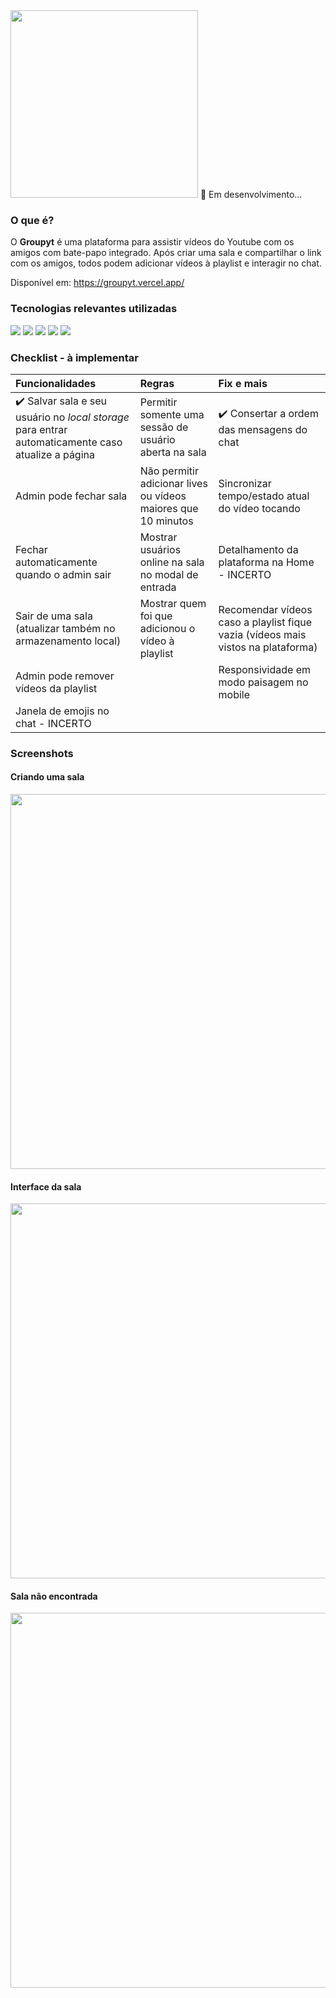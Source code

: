 <img width='300px' src='https://i.imgur.com/EOXaMKs.png' />
🚧 Em desenvolvimento...

### O que é?
O <b>Groupyt</b> é uma plataforma para assistir vídeos do Youtube com os amigos com bate-papo integrado. Após criar uma sala e compartilhar o link com os amigos, todos podem adicionar vídeos à playlist e interagir no chat.

Disponível em: https://groupyt.vercel.app/

### Tecnologias relevantes utilizadas
<a href='https://nextjs.org/'><img src='https://user-images.githubusercontent.com/56923620/187099131-7cde5bf0-6e1f-4e36-b973-794dd9f7af72.png' /></a>
<a href='https://firebase.google.com/'><img src='https://user-images.githubusercontent.com/56923620/187099147-d4beff2b-157c-44cd-a263-54b91257492b.png' /></a>
<a href='https://www.typescriptlang.org/'><img src='https://user-images.githubusercontent.com/56923620/187099152-b827cf48-770b-40e7-b995-a3c8682b145a.png' /></a>
<a href='https://axios-http.com/ptbr/docs/intro'><img src='https://user-images.githubusercontent.com/56923620/187099154-49ef70eb-6ce8-4da3-a43b-5be00413ff75.png' /></a>
<a href='https://styled-components.com/'><img src='https://user-images.githubusercontent.com/56923620/187099155-e30596c7-fd0a-45d9-ab10-a5ad24cbc37e.png' /></a>

### Checklist - à implementar

| Funcionalidades | Regras | Fix e mais |
|:---------------------------------------------------------------------------------------------------------|:---------------|:-------|
| ✔️ Salvar sala e seu usuário no <i>local storage</i> para entrar automaticamente caso atualize a página | Permitir somente uma sessão de usuário aberta na sala | ✔️ Consertar a ordem das mensagens do chat |
| Admin pode fechar sala | Não permitir adicionar lives ou vídeos maiores que 10 minutos | Sincronizar tempo/estado atual do vídeo tocando |
| Fechar automaticamente quando o admin sair | Mostrar usuários online na sala no modal de entrada | Detalhamento da plataforma na Home - INCERTO |
| Sair de uma sala (atualizar também no armazenamento local) | Mostrar quem foi que adicionou o vídeo à playlist | Recomendar vídeos caso a playlist fique vazia (vídeos mais vistos na plataforma) |
| Admin pode remover vídeos da playlist |  | Responsividade em modo paisagem no mobile |
| Janela de emojis no chat - INCERTO |  |  |

### Screenshots
#### Criando uma sala
<img width='600px' src='https://user-images.githubusercontent.com/56923620/187014404-e689c33d-fc53-4f4f-b0b1-1caba0242cad.png' />

#### Interface da sala
<img width='600px' src='https://user-images.githubusercontent.com/56923620/187014627-3b229398-10f2-486a-b0c4-cac5f7e8d63d.png' />

#### Sala não encontrada 
<img width='600px' src='https://user-images.githubusercontent.com/56923620/187014662-11b23097-f05d-4ba0-a2ce-eb8a1f65c25a.png' />

